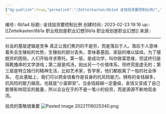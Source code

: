 ```yaml
---
{"dg-publish":true,"permalink":"/Zettelkasten/6b1a4 金钱投资要控制比例/","dgPassFrontmatter":true}
---
```


 编号:: 6b1a4
标题:: 金钱投资要控制比例
创建时间:: 2023-02-23 19:16
up:: [[Zettelkasten/6b1a 职业规划是职业幻想\|6b1a 职业规划是职业幻想]]
来源:: 

---
社会的基层逻辑是竞争
真正让我们焦灼的不是穷，而是落后于人。落后于人意味着失去生殖权的优势，生殖权的部分丢失，意味着基因、家庭的难以延续。为了摆脱穷的困局，人们开始寻求寄托。第一层，是成功学，叫你致富思维，但这终归是隔靴搔痒的文学游戏；第二层是鸡汤，抛出另一个价值体系，但终究是虚无的；第三层是特立独行的精神生活，比如艺术家，哲学家，他们都脱离了一般的社会体系。
在此基础上，我们可以把金钱看作是自身的抗风险能力。拥有的金钱越多，抗风险的能力越高，也就是“小富即安”。当金钱超越一定量级，金钱又变成了自己能够影响现实的能量，所以企业在乎的不是一笔小的投资，而是源源不断地现金流。

投资的策略很重要
![Pasted image 20221116025340.png](/img/user/attachment/Pasted%20image%2020221116025340.png)



